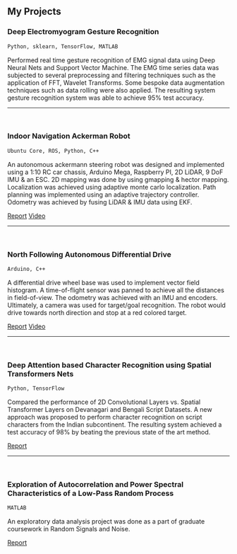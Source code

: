 ## My Projects

### Deep Electromyogram Gesture Recognition                                  
```markdown
Python, sklearn, TensorFlow, MATLAB
```
Performed real time gesture recognition of EMG signal data using Deep Neural Nets and Support Vector Machine. 
The EMG time series data was subjected to several preprocessing and filtering techniques such as the application of FFT, 
Wavelet Transforms. Some bespoke data augmentation techniques such as data rolling were also applied. 
The resulting system gesture recognition system was able to achieve 95% test accuracy.
______
&nbsp;
&nbsp;

### Indoor Navigation Ackerman Robot
```markdown
Ubuntu Core, ROS, Python, C++
```
An autonomous ackermann steering robot was designed and implemented using a 1:10 RC car chassis, Arduino Mega,
Raspberry PI, 2D LiDAR, 9 DoF IMU & an ESC. 2D mapping was done by using gmapping & hector mapping.
Localization was achieved using adaptive monte carlo localization. Path planning was implemented using an
adaptive trajectory controller. Odometry was achieved by fusing LiDAR & IMU data using EKF.

[Report](https://drive.google.com/open?id=1VRlRwUEt1IOqurRjTZPI8RPevrMzf5Pv)   [Video](https://drive.google.com/open?id=1a6H54wzrnHYUlIO4O2Qargi1D8rjwzhT)
______
&nbsp;
&nbsp;


### North Following Autonomous Differential Drive
```markdown
Arduino, C++
```
A differential drive wheel base was used to implement vector field histogram. A time-of-flight sensor was panned
to achieve all the distances in field-of-view. The odometry was achieved with an IMU and encoders. Ultimately,
a camera was used for target/goal recognition. The robot would drive towards north direction and stop at a red
colored target.

[Report](https://drive.google.com/open?id=1iirYKXWcU3Hmw-NRIQIR0--KPjniWaK9)    [Video](https://www.youtube.com/watch?v=jdVLMRE6gJY)
______
&nbsp;
&nbsp;


### Deep Attention based Character Recognition using Spatial Transformers Nets
```markdown
Python, TensorFlow
```
Compared the performance of 2D Convolutional Layers vs. Spatial Transformer Layers on Devanagari and Bengali Script Datasets.
A new approach was proposed to perform character recognition on script characters from the Indian subcontinent. 
The resulting system achieved a test accuracy of 98% by beating the previous state of the art method.

[Report](https://drive.google.com/open?id=1pcSsBqHPw3vPDB9H07hbWmwNF7Svtf0q)
______
&nbsp;
&nbsp;


### Exploration of Autocorrelation and Power Spectral Characteristics of a Low-Pass Random Process
```markdown
MATLAB
```
An exploratory data analysis project was done as a part of graduate coursework in Random Signals and Noise.

[Report](https://drive.google.com/open?id=1Qw-WtVVEkUPZthruNtmrdPY4QebIL1b6)
